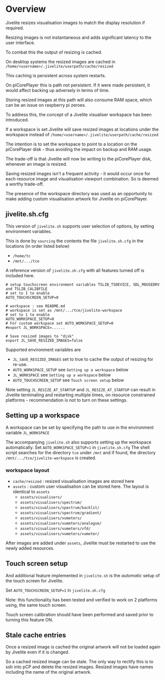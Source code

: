 # Overview
Jivelite resizes visualisation images to match the display resolution if required.

Resizing images is not instantaneous and adds significant latency to the user 
interface.

To combat this the output of resizing is cached.

On desktop systems the resized images are cached in
`/home/<username>/.jivelite/userpath/cache/resized`

This caching is persistent across system restarts.

On piCorePlayer this is path not persistent.
If it were made persistent, it would affect backing up adversely in terms of time.

Storing resized images at this path will also consume RAM space, which can be an issue on raspberry pi zeroes.

To address this, the concept of a Jivelite visualiser workspace has been introduced.

If a workspace is set Jivelite will save resized images at locations under the workspace
instead of `/home/<username>/.jivelite/userpath/cache/resized`

The intention is to set the workspace to point to a location on the piCorePlayer disk - thus avoiding the impact on backup and RAM usage.

The trade-off is that Jivelite will now be writing to the piCorePlayer disk,
whenever an image is resized.

Saving resized images isn't a frequent activity - it would occur once for each resource image and visualisation viewport combination.
So is deemed a worthy trade-off.

The presence of the workspace directory was used as an opportunity to make adding custom visualisation artwork for Jivelite on piCorePlayer.

## jivelite.sh.cfg
This version of `jivelite.sh` supports user selection of options, by setting environment variables.

This is done by `sourcing` the contents the file `jivelite.sh.cfg` in the locations (in order listed below)
* `/home/tc`
* `/mnt/.../tce`

A reference version of `jivelite.sh.cfg` with all features turned off is included here.
```
# setup touchscreen environment variables TSLIB_TSDEVICE, SDL_MOUSEDRV and TSLIB_CALIBFILE
# set to 1 to enable
AUTO_TOUCHSCREEN_SETUP=0

# workspace : see README.md
# workspace is set as /mnt/.../tce/jivelite-workspace
# set to 1 to enable
AUTO_WORKSPACE_SETUP=0
# For custom workspace set AUTO_WORKSPACE_SETUP=0
#export JL_WORKSPACE=......

# Save resized images to "disk"
export JL_SAVE_RESIZED_IMAGES=false
```

Supported environment variables are
*  `JL_SAVE_RESIZED_IMAGES` set to true to cache the output of resizing for re-use.
*  `AUTO_WORKSPACE_SETUP` see `Setting up a workspace` below
*  `JL_WORKSPACE` see `Setting up a workspace` below
*  `AUTO_TOUCHSCREEN_SETUP` see `Touch screen setup` below

Note setting `JL_RESIZE_AT_STARTUP` and `JL_RESIZE_AT_STARTUP` can result in Jivelite terminating
and restarting multiple times, on resource constrained platforms - recommendation is not to turn
on these settings.


## Setting up a workspace
A workspace can be set by specifying the path to use in the environment variable
`JL_WORKSPACE`

The accompanying `jivelite.sh` also supports setting up the workspace automatically.
Set `AUTO_WORKSPACE_SETUP=1` in `jivelite.sh.cfg`
The shell script searches for the directory `tce` under `/mnt` and if found,
the directory `/mnt/.../tce/jivelite-workspace` is created.

### workspace layout
* `cache/resized` : resized visualisation images are stored here
* `assets` : custom user visualisation can be stored here. The layout is identical to `assets`
  * `assets/visualisers/`
  * `assets/visualisers/spectrum/`
  * `assets/visualisers/spectrum/backlit/`
  * `assets/visualisers/spectrum/gradient/`
  * `assets/visualisers/vumeters/`
  * `assets/visualisers/vumeters/analogue/`
  * `assets/visualisers/vumeters/vfd/`
  * `assets/visualisers/vumeters/vumeter/`

After images are added under `assets`, Jivelite must be restarted to use the newly added resources.

## Touch screen setup
And additional feature implemented in `jivelite.sh` is the *automatic* setup of the touch
screen for Jivelite.

Set `AUTO_TOUCHSCREEN_SETUP=1` in `jivelite.sh.cfg`

Note: this functionality has been tested and verified to work on 2 platforms using,
the same touch screen.

Touch screen calibration should have been performed and saved prior to turning this feature ON.

## Stale cache entries
Once a resized image is cached the original artwork will not be loaded again by Jivelite even if it
is changed.

So a cached resized image can be stale.
The only way to rectify this is to ssh into pCP and delete the resized images.
Resized images have names including the name of the original artwork.
